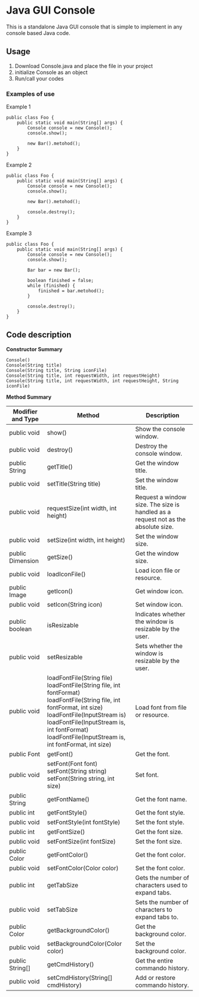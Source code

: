 # Java GUI Console
This is a standalone Java GUI console that is simple to implement in any console based Java code.

## Usage
1. Download Console.java and place the file in your project
2. initialize Console as an object
3. Run/call your codes

### Examples of use

Example 1

    public class Foo {
        public static void main(String[] args) {
            Console console = new Console();
            console.show();

            new Bar().metohod();
        }
    }

Example 2

    public class Foo {
        public static void main(String[] args) {
            Console console = new Console();
            console.show();

            new Bar().metohod();

            console.destroy();
        }
    }

Example 3

    public class Foo {
        public static void main(String[] args) {
            Console console = new Console();
            console.show();

            Bar bar = new Bar();

            boolean finished = false;
            while (finished) {
                finished = bar.metohod();
            }

            console.destroy();
        }
    }

## Code description

**Constructor Summary**

    Console()
    Console(String title)
    Console(String title, String iconFile)
    Console(String title, int requestWidth, int requestHeight)
    Console(String title, int requestWidth, int requestHeight, String iconFile)

**Method Summary**

| Modifier and Type | Method | Description |
|-------------------|--------|-------------|
| public void | show() | Show the console window. |
| public void | destroy() | Destroy the console window. |
| public String | getTitle() | Get the window title. |
| public void | setTitle(String title) | Set the window title. |
| public void | requestSize(int width, int height) | Request a window size. The size is handled as a request not as the absolute size. |
| public void | setSize(int width, int height) | Set the window size. |
| public Dimension | getSize() | Get the window size. |
| public void | loadIconFile() | Load icon file or resource. |
| public Image | getIcon() | Get window icon. |
| public void | setIcon(String icon) | Set window icon. |
| public boolean | isResizable | Indicates whether the window is resizable by the user. |
| public void | setResizable | Sets whether the window is resizable by the user. |
| public void | loadFontFile(String file)<br>loadFontFile(String file, int fontFormat)<br>loadFontFile(String file, int fontFormat, int size)<br>loadFontFile(InputStream is)<br>loadFontFile(InputStream is, int fontFormat)<br>loadFontFile(InputStream is, int fontFormat, int size) | Load font from file or resource. |
| public Font | getFont() | Get the font. |
| public void | setFont(Font font)<br>setFont(String string)<br>setFont(String string, int size) | Set font. |
| public String | getFontName() | Get the font name. |
| public int | getFontStyle() | Get the font style. |
| public void | setFontStyle(int fontStyle) | Set the font style. |
| public int | getFontSize() | Get the font size. |
| public void | setFontSize(int fontSize) | Set the font size. |
| public Color | getFontColor() | Get the font color. |
| public void | setFontColor(Color color) | Set the font color. |
| public int | getTabSize | Gets the number of characters used to expand tabs. |
| public void | setTabSize | Sets the number of characters to expand tabs to. |
| public Color | getBackgroundColor() | Get the background color. |
| public void | setBackgroundColor(Color color) | Set the background color. |
| public String[] | getCmdHistory() | Get the entire commando history. |
| public void | setCmdHistory(String[] cmdHistory) | Add or restore commando history. |
